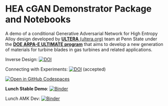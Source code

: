 # HEA cGAN Demonstrator Package and Notebooks
A demo of a conditional Generative Adversarial Network for High Entropy Alloy design developed by 
[**ULTERA** (ultera.org)](https://ultera.org) team at Penn State  under the 
[**DOE ARPA-E ULTIMATE program**](https://arpa-e.energy.gov/?q=arpa-e-programs/ultimate) that
aims to develop a new generation of materials for turbine blades in gas turbines and related
applications.

Inverse Design: [![DOI](https://img.shields.io/badge/DOI-10.20517%2Fjmi.2021.05-blue)](https://doi.org/10.20517/jmi.2021.05)

Connecting with Experiments: [![DOI](https://img.shields.io/badge/DOI-10.2139%2Fssrn.4501281-blue)](https://dx.doi.org/10.2139/ssrn.4501281) (accepted)

[![Open in GitHub Codespaces](https://github.com/codespaces/badge.svg)](https://codespaces.new/dovahkiin0022/ULTERA_cGAN_demo?quickstart=1)

**Lunch Stable Demo**: [![Binder](https://mybinder.org/badge_logo.svg)](https://mybinder.org/v2/gh/dovahkiin0022/cGAN_demo/master?filepath=cGAN_demo.ipynb)

Lunch AMK Dev:     [![Binder](https://mybinder.org/badge_logo.svg)](https://mybinder.org/v2/gh/amkrajewski/cGAN_demo/master?filepath=cGAN_demo.ipynb)

